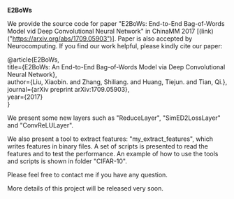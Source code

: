 **E2BoWs**

We provide the source code for paper "E2BoWs: End-to-End Bag-of-Words Model vid Deep Convolutional Neural Network" in ChinaMM 2017 [(link)("https://arxiv.org/abs/1709.05903")]. Paper is also accepted by Neurocomputing. If you find our work helpful, please kindly cite our paper:

@article{E2BoWs,  
  title={E2BoWs: An End-to-End Bag-of-Words Model via Deep Convolutional Neural Network},    
  author={Liu, Xiaobin. and Zhang, Shiliang. and Huang, Tiejun. and Tian, Qi.},    
  journal={arXiv preprint arXiv:1709.05903},    
  year={2017}    
}

We present some new layers such as "ReduceLayer", "SimED2LossLayer" and "ConvReLULayer".

We also present a tool to extract features: "my_extract_features", which writes features in binary files. A set of scripts is presented to read the features and to test the performance. An example of how to use the tools and scripts is shown in folder "CIFAR-10".

Please feel free to contact me if you have any question. 

More details of this project will be released very soon.
